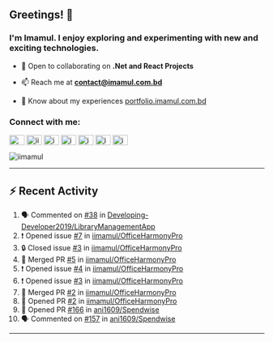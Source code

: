 ## Greetings! 👋
### I'm Imamul. I enjoy exploring and experimenting with new and exciting technologies.

- 🔭 Open to collaborating on **.Net and React Projects**

- 📫 Reach me at **<contact@imamul.com.bd>**

- 📄 Know about my experiences [portfolio.imamul.com.bd](https://portfolio.imamul.com.bd)


### Connect with me:
<p align="left">
<a href="https://dev.to/miin" target="blank"><img align="center" src="https://raw.githubusercontent.com/rahuldkjain/github-profile-readme-generator/master/src/images/icons/Social/devto.svg" alt="miin" height="20" width="30" /></a>
<a href="https://twitter.com/iinayeem" target="blank"><img align="center" src="https://raw.githubusercontent.com/rahuldkjain/github-profile-readme-generator/master/src/images/icons/Social/twitter.svg" alt="iinayeem" height="20" width="30" /></a>
<a href="https://linkedin.com/in/imamulislam" target="blank"><img align="center" src="https://raw.githubusercontent.com/rahuldkjain/github-profile-readme-generator/master/src/images/icons/Social/linked-in-alt.svg" alt="imamulislam" height="20" width="30" /></a>
<a href="https://fb.com/imamulislamnayeem" target="blank"><img align="center" src="https://raw.githubusercontent.com/rahuldkjain/github-profile-readme-generator/master/src/images/icons/Social/facebook.svg" alt="imamulislamnayeem" height="20" width="30" /></a>
<a href="https://www.youtube.com/@imamulislamnayeem" target="blank"><img align="center" src="https://raw.githubusercontent.com/rahuldkjain/github-profile-readme-generator/master/src/images/icons/Social/youtube.svg" alt="imamulislamnayeem" height="20" width="30" /></a>
<a href="https://www.hackerrank.com/imamul_islam_dev" target="blank"><img align="center" src="https://raw.githubusercontent.com/rahuldkjain/github-profile-readme-generator/master/src/images/icons/Social/hackerrank.svg" alt="imamul_islam_dev" height="20" width="30" /></a>
<a href="https://www.leetcode.com/imamulislam" target="blank"><img align="center" src="https://raw.githubusercontent.com/rahuldkjain/github-profile-readme-generator/master/src/images/icons/Social/leet-code.svg" alt="imamulislam" height="20" width="30" /></a>
</p>

<p align="left"> <img src="https://komarev.com/ghpvc/?username=iimamul&label=Profile%20views&color=0e75b6&style=flat" alt="iimamul" /> </p>

---

## :zap: Recent Activity

<!--START_SECTION:activity-->
1. 🗣 Commented on [#38](https://github.com/Developing-Developer2019/LibraryManagementApp/issues/38#issuecomment-1849950037) in [Developing-Developer2019/LibraryManagementApp](https://github.com/Developing-Developer2019/LibraryManagementApp)
2. ❗ Opened issue [#7](https://github.com/iimamul/OfficeHarmonyPro/issues/7) in [iimamul/OfficeHarmonyPro](https://github.com/iimamul/OfficeHarmonyPro)
3. 🔒 Closed issue [#3](https://github.com/iimamul/OfficeHarmonyPro/issues/3) in [iimamul/OfficeHarmonyPro](https://github.com/iimamul/OfficeHarmonyPro)
4. 🎉 Merged PR [#5](https://github.com/iimamul/OfficeHarmonyPro/pull/5) in [iimamul/OfficeHarmonyPro](https://github.com/iimamul/OfficeHarmonyPro)
5. ❗ Opened issue [#4](https://github.com/iimamul/OfficeHarmonyPro/issues/4) in [iimamul/OfficeHarmonyPro](https://github.com/iimamul/OfficeHarmonyPro)
6. ❗ Opened issue [#3](https://github.com/iimamul/OfficeHarmonyPro/issues/3) in [iimamul/OfficeHarmonyPro](https://github.com/iimamul/OfficeHarmonyPro)
7. 🎉 Merged PR [#2](https://github.com/iimamul/OfficeHarmonyPro/pull/2) in [iimamul/OfficeHarmonyPro](https://github.com/iimamul/OfficeHarmonyPro)
8. 💪 Opened PR [#2](https://github.com/iimamul/OfficeHarmonyPro/pull/2) in [iimamul/OfficeHarmonyPro](https://github.com/iimamul/OfficeHarmonyPro)
9. 💪 Opened PR [#166](https://github.com/ani1609/Spendwise/pull/166) in [ani1609/Spendwise](https://github.com/ani1609/Spendwise)
10. 🗣 Commented on [#157](https://github.com/ani1609/Spendwise/issues/157#issuecomment-1848992008) in [ani1609/Spendwise](https://github.com/ani1609/Spendwise)
<!--END_SECTION:activity-->
---

<!--<p><img align="center" src="https://github-readme-stats.vercel.app/api/top-langs?username=iimamul&show_icons=true&locale=en&layout=compact" alt="iimamul" /></p>--!>
